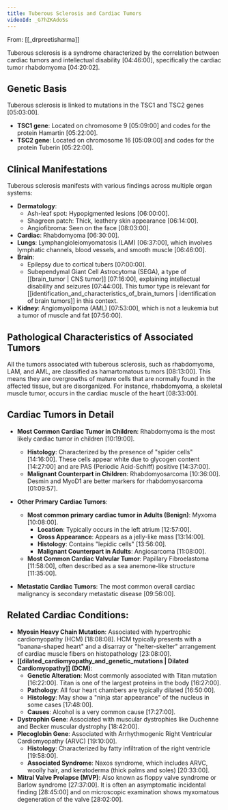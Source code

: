 ```yaml
---
title: Tuberous Sclerosis and Cardiac Tumors
videoId: _G7hZKAdoSs
---
```


From: [[_drpreetisharma]] <br/> 

Tuberous sclerosis is a syndrome characterized by the correlation between cardiac tumors and intellectual disability <a class="yt-timestamp" data-t="04:46:00">[04:46:00]</a>, specifically the cardiac tumor rhabdomyoma <a class="yt-timestamp" data-t="04:20:02">[04:20:02]</a>.

## Genetic Basis
Tuberous sclerosis is linked to mutations in the TSC1 and TSC2 genes <a class="yt-timestamp" data-t="05:03:00">[05:03:00]</a>.
*   **TSC1 gene**: Located on chromosome 9 <a class="yt-timestamp" data-t="05:09:00">[05:09:00]</a> and codes for the protein Hamartin <a class="yt-timestamp" data-t="05:22:00">[05:22:00]</a>.
*   **TSC2 gene**: Located on chromosome 16 <a class="yt-timestamp" data-t="05:09:00">[05:09:00]</a> and codes for the protein Tuberin <a class="yt-timestamp" data-t="05:22:00">[05:22:00]</a>.

## Clinical Manifestations
Tuberous sclerosis manifests with various findings across multiple organ systems:
*   **Dermatology**:
    *   Ash-leaf spot: Hypopigmented lesions <a class="yt-timestamp" data-t="06:00:00">[06:00:00]</a>.
    *   Shagreen patch: Thick, leathery skin appearance <a class="yt-timestamp" data-t="06:14:00">[06:14:00]</a>.
    *   Angiofibroma: Seen on the face <a class="yt-timestamp" data-t="08:03:00">[08:03:00]</a>.
*   **Cardiac**: Rhabdomyoma <a class="yt-timestamp" data-t="06:30:00">[06:30:00]</a>.
*   **Lungs**: Lymphangioleiomyomatosis (LAM) <a class="yt-timestamp" data-t="06:37:00">[06:37:00]</a>, which involves lymphatic channels, blood vessels, and smooth muscle <a class="yt-timestamp" data-t="06:46:00">[06:46:00]</a>.
*   **Brain**:
    *   Epilepsy due to cortical tubers <a class="yt-timestamp" data-t="07:00:00">[07:00:00]</a>.
    *   Subependymal Giant Cell Astrocytoma (SEGA), a type of [[brain_tumor | CNS tumor]] <a class="yt-timestamp" data-t="07:16:00">[07:16:00]</a>, explaining intellectual disability and seizures <a class="yt-timestamp" data-t="07:44:00">[07:44:00]</a>. This tumor type is relevant for [[identification_and_characteristics_of_brain_tumors | identification of brain tumors]] in this context.
*   **Kidney**: Angiomyolipoma (AML) <a class="yt-timestamp" data-t="07:53:00">[07:53:00]</a>, which is not a leukemia but a tumor of muscle and fat <a class="yt-timestamp" data-t="07:56:00">[07:56:00]</a>.

## Pathological Characteristics of Associated Tumors
All the tumors associated with tuberous sclerosis, such as rhabdomyoma, LAM, and AML, are classified as hamartomatous tumors <a class="yt-timestamp" data-t="08:13:00">[08:13:00]</a>. This means they are overgrowths of mature cells that are normally found in the affected tissue, but are disorganized. For instance, rhabdomyoma, a skeletal muscle tumor, occurs in the cardiac muscle of the heart <a class="yt-timestamp" data-t="08:33:00">[08:33:00]</a>.

## Cardiac Tumors in Detail
*   **Most Common Cardiac Tumor in Children**: Rhabdomyoma is the most likely cardiac tumor in children <a class="yt-timestamp" data-t="10:19:00">[10:19:00]</a>.
    *   **Histology**: Characterized by the presence of "spider cells" <a class="yt-timestamp" data-t="14:16:00">[14:16:00]</a>. These cells appear white due to glycogen content <a class="yt-timestamp" data-t="14:27:00">[14:27:00]</a> and are PAS (Periodic Acid-Schiff) positive <a class="yt-timestamp" data-t="14:37:00">[14:37:00]</a>.
    *   **Malignant Counterpart in Children**: Rhabdomyosarcoma <a class="yt-timestamp" data-t="10:36:00">[10:36:00]</a>. Desmin and MyoD1 are better markers for rhabdomyosarcoma <a class="yt-timestamp" data-t="01:09:57">[01:09:57]</a>.

*   **Other Primary Cardiac Tumors**:
    *   **Most common primary cardiac tumor in Adults (Benign)**: Myxoma <a class="yt-timestamp" data-t="10:08:00">[10:08:00]</a>.
        *   **Location**: Typically occurs in the left atrium <a class="yt-timestamp" data-t="12:57:00">[12:57:00]</a>.
        *   **Gross Appearance**: Appears as a jelly-like mass <a class="yt-timestamp" data-t="13:14:00">[13:14:00]</a>.
        *   **Histology**: Contains "lepidic cells" <a class="yt-timestamp" data-t="13:56:00">[13:56:00]</a>.
        *   **Malignant Counterpart in Adults**: Angiosarcoma <a class="yt-timestamp" data-t="11:08:00">[11:08:00]</a>.
    *   **Most Common Cardiac Valvular Tumor**: Papillary Fibroelastoma <a class="yt-timestamp" data-t="11:58:00">[11:58:00]</a>, often described as a sea anemone-like structure <a class="yt-timestamp" data-t="11:35:00">[11:35:00]</a>.

*   **Metastatic Cardiac Tumors**: The most common overall cardiac malignancy is secondary metastatic disease <a class="yt-timestamp" data-t="09:56:00">[09:56:00]</a>.

## Related Cardiac Conditions:
*   **Myosin Heavy Chain Mutation**: Associated with hypertrophic cardiomyopathy (HCM) <a class="yt-timestamp" data-t="18:08:00">[18:08:08]</a>. HCM typically presents with a "banana-shaped heart" and a disarray or "helter-skelter" arrangement of cardiac muscle fibers on histopathology <a class="yt-timestamp" data-t="23:08:00">[23:08:00]</a>.
*   **[[dilated_cardiomyopathy_and_genetic_mutations | Dilated Cardiomyopathy]] (DCM)**:
    *   **Genetic Alteration**: Most commonly associated with Titan mutation <a class="yt-timestamp" data-t="16:22:00">[16:22:00]</a>. Titan is one of the largest proteins in the body <a class="yt-timestamp" data-t="16:27:00">[16:27:00]</a>.
    *   **Pathology**: All four heart chambers are typically dilated <a class="yt-timestamp" data-t="16:50:00">[16:50:00]</a>.
    *   **Histology**: May show a "ninja star appearance" of the nucleus in some cases <a class="yt-timestamp" data-t="17:48:00">[17:48:00]</a>.
    *   **Causes**: Alcohol is a very common cause <a class="yt-timestamp" data-t="17:27:00">[17:27:00]</a>.
*   **Dystrophin Gene**: Associated with muscular dystrophies like Duchenne and Becker muscular dystrophy <a class="yt-timestamp" data-t="18:42:00">[18:42:00]</a>.
*   **Plecoglobin Gene**: Associated with Arrhythmogenic Right Ventricular Cardiomyopathy (ARVC) <a class="yt-timestamp" data-t="19:10:00">[19:10:00]</a>.
    *   **Histology**: Characterized by fatty infiltration of the right ventricle <a class="yt-timestamp" data-t="19:58:00">[19:58:00]</a>.
    *   **Associated Syndrome**: Naxos syndrome, which includes ARVC, woolly hair, and keratoderma (thick palms and soles) <a class="yt-timestamp" data-t="20:33:00">[20:33:00]</a>.
*   **Mitral Valve Prolapse (MVP)**: Also known as floppy valve syndrome or Barlow syndrome <a class="yt-timestamp" data-t="27:37:00">[27:37:00]</a>. It is often an asymptomatic incidental finding <a class="yt-timestamp" data-t="28:45:00">[28:45:00]</a> and on microscopic examination shows myxomatous degeneration of the valve <a class="yt-timestamp" data-t="28:02:00">[28:02:00]</a>.